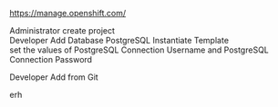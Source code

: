 https://manage.openshift.com/

Administrator create project<br>
Developer Add Database PostgreSQL Instantiate Template<br>
set the values of PostgreSQL Connection Username and PostgreSQL Connection Password

Developer Add from Git

erh
